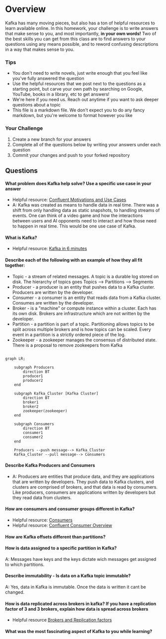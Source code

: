 # Overview

Kafka has many moving pieces, but also has a ton of helpful resources to learn available online. In this homework, your
challenge is to write answers that make sense to you, and most importantly, **in your own words!**
Two of the best skills you can get from this class are to find answers to your questions using any means possible, and to
reword confusing descriptions in a way that makes sense to you. 

### Tips
* You don't need to write novels, just write enough that you feel like you've fully answered the question
* Use the helpful resources that we post next to the questions as a starting point, but carve your own path by searching on Google, YouTube, books in a library, etc to get answers!
* We're here if you need us. Reach out anytime if you want to ask deeper questions about a topic 
* This file is a markdown file. We don't expect you to do any fancy markdown, but you're welcome to format however you like

### Your Challenge
1. Create a new branch for your answers 
2. Complete all of the questions below by writing your answers under each question
3. Commit your changes and push to your forked repository

## Questions
#### What problem does Kafka help solve? Use a specific use case in your answer 
* Helpful resource: [Confluent Motivations and Use Cases](https://youtu.be/BsojaA1XnpM)
* A: Kafka was created as means to handle data in real time.  There was a shift from only handling data as static snapshots, to handling streams of events. One can think of a video game and how the interactions between users and AI opponents need to interact and how those need to happen in real time.  This would be one use case of Kafka.

#### What is Kafka?
* Helpful resource: [Kafka in 6 minutes](https://youtu.be/Ch5VhJzaoaI) 

#### Describe each of the following with an example of how they all fit together: 
 * Topic - a stream of related messages. A topic is a durable log stored on disk.  The hierarchy of topics goes Topics --> Partitions --> Segments
 * Producer - a producer is an entity that pushes data to a Kafka cluster.  Producers are written by the developer.
 * Consumer - a consumer is an entity that reads data from a Kafka cluster.  Consumes are written by the developer.
 * Broker - is a "machine" or compute instance within a cluster.  Each has its own disk.  Brokers are infrastructure which are not written by the developer.
 * Partition - a partition is part of a topic.  Partitioning allows topics to be split across multiple brokers and is how topics can be scaled. Every event in a partition is a strictly ordered piece of the log. 
 * Zookeeper - a zookeeper manages the consensus of distributed state.  There is a proposal to remove zookeepers from Kafka

```mermaid

graph LR;

    subgraph Producers
        direction BT
        producer1
        producer2
    end

    subgraph Kafka_Cluster [Kafka Cluster]
        direction BT
        broker1
        broker2
        zookeeper(zookeeper)
    end

    subgraph Consumers
        direction BT
        consumer1
        consumer2
    end

    Producers --push message--> Kafka_Cluster
    Kafka_Cluster --pull message--> Consumers

```

#### Describe Kafka Producers and Consumers
* A: Producers are entities that produce data, and they are applications that are written by developers.  They push data to Kafka clusters, and clusters are comprised of brokers, and that data is read by consumers.  Like producers, consumers are applications written by developers but they read data from clusters.

#### How are consumers and consumer groups different in Kafka? 
* Helpful resource: [Consumers](https://youtu.be/lAdG16KaHLs)
* Helpful resource: [Confluent Consumer Overview](https://youtu.be/Z9g4jMQwog0)

#### How are Kafka offsets different than partitions? 

#### How is data assigned to a specific partition in Kafka? 
A: Messages have keys and the keys dictate wich messages get assigned to which partitions.

#### Describe immutability - Is data on a Kafka topic immutable? 
A: Yes, data in Kafka is immutable.  Once the data is written it cant be changed. 

#### How is data replicated across brokers in kafka? If you have a replication factor of 3 and 3 brokers, explain how data is spread across brokers
* Helpful resource [Brokers and Replication factors](https://youtu.be/ZOU7PJWZU9w)

#### What was the most fascinating aspect of Kafka to you while learning? 
